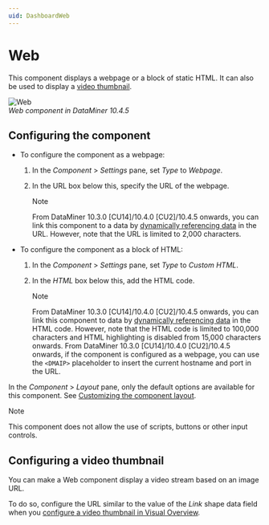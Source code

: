 ```yaml
---
uid: DashboardWeb
---
```


# Web

This component displays a webpage or a block of static HTML. It can also be used to display a [video thumbnail](#configuring-a-video-thumbnail).

![Web](~/dataminer/images/Web_Component.png)<br>*Web component in DataMiner 10.4.5*

## Configuring the component

- To configure the component as a webpage:

  1. In the *Component* > *Settings* pane, set *Type* to *Webpage*.

  1. In the URL box below this, specify the URL of the webpage.

     > [!NOTE]
     > From DataMiner 10.3.0 [CU14]/10.4.0 [CU2]/10.4.5 onwards<!--RN 38993-->, you can link this component to a data by [dynamically referencing data](xref:Dynamically_Referencing_Data_in_Text) in the URL. However, note that the URL is limited to 2,000 characters.

- To configure the component as a block of HTML:

  1. In the *Component* > *Settings* pane, set *Type* to *Custom HTML*.

  1. In the *HTML* box below this, add the HTML code.

     > [!NOTE]
     > From DataMiner 10.3.0 [CU14]/10.4.0 [CU2]/10.4.5 onwards<!--RN 38993-->, you can link this component to data by [dynamically referencing data](xref:Dynamically_Referencing_Data_in_Text) in the HTML code. However, note that the HTML code is limited to 100,000 characters and HTML highlighting is disabled from 15,000 characters onwards.
     > From DataMiner 10.3.0 [CU14]/10.4.0 [CU2]/10.4.5 onwards<!--RN 38993-->, if the component is configured as a webpage, you can use the `<DMAIP>` placeholder to insert the current hostname and port in the URL.

In the *Component* > *Layout* pane, only the default options are available for this component. See [Customizing the component layout](xref:Customize_Component_Layout).

> [!NOTE]
> This component does not allow the use of scripts, buttons or other input controls.

## Configuring a video thumbnail

You can make a Web component display a video stream based on an image URL.

To do so, configure the URL similar to the value of the *Link* shape data field when you [configure a video thumbnail in Visual Overview](xref:Linking_a_shape_to_a_video_thumbnail).
